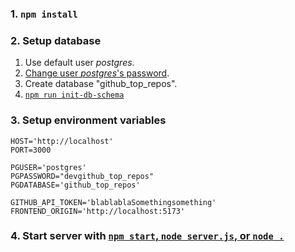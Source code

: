 ### 1. `npm install`

### 2. Setup database

1. Use default user *postgres*.
1. [Change user *postgres*'s password](https://stackoverflow.com/a/45965928/9157799).
1. Create database "github_top_repos".
1. [`npm run init-db-schema`](https://docs.npmjs.com/cli/using-npm/scripts)

### 3. Setup environment variables

```
HOST='http://localhost'
PORT=3000

PGUSER='postgres'
PGPASSWORD="devgithub_top_repos"
PGDATABASE='github_top_repos'

GITHUB_API_TOKEN='blablablaSomethingsomething'
FRONTEND_ORIGIN='http://localhost:5173'
```

### 4. Start server with [`npm start`, `node server.js`, or `node .`](https://docs.npmjs.com/cli/commands/npm-start)
